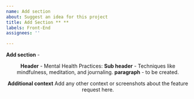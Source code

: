 ```yaml
---
name: Add section
about: Suggest an idea for this project
title: Add Section ** **
labels: Front-End
assignees: ''

---
```


**Add section** - <header>

**Header** - Mental Health Practices: 
**Sub header** - Techniques like mindfulness, meditation, and journaling.
**paragraph** - to be created. 

**Additional context**
Add any other context or screenshots about the feature request here.
